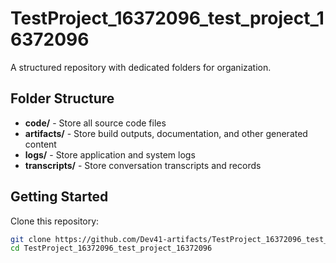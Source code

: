 # TestProject_16372096_test_project_16372096
A structured repository with dedicated folders for organization.

## Folder Structure

- **code/** - Store all source code files
- **artifacts/** - Store build outputs, documentation, and other generated content
- **logs/** - Store application and system logs
- **transcripts/** - Store conversation transcripts and records

## Getting Started

Clone this repository:
```bash
git clone https://github.com/Dev41-artifacts/TestProject_16372096_test_project_16372096
cd TestProject_16372096_test_project_16372096
```
